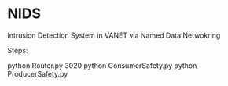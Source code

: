 # NIDS
Intrusion Detection System in VANET via Named Data Netwokring

Steps:

python Router.py 3020
python ConsumerSafety.py
python ProducerSafety.py
